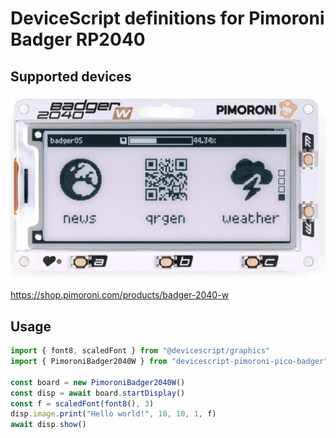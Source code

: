 # DeviceScript definitions for Pimoroni Badger RP2040

## Supported devices

![Pimoroni Badger RP2040 Pico W](./assets/badger-w.jpg)

https://shop.pimoroni.com/products/badger-2040-w

## Usage

```ts
import { font8, scaledFont } from "@devicescript/graphics"
import { PimoroniBadger2040W } from "devicescript-pimoroni-pico-badger"

const board = new PimoroniBadger2040W()
const disp = await board.startDisplay()
const f = scaledFont(font8(), 3)
disp.image.print("Hello world!", 10, 10, 1, f)
await disp.show()
```
